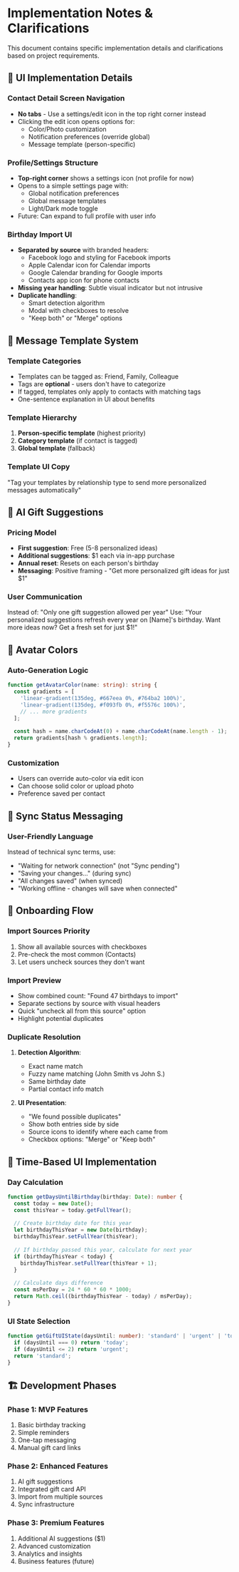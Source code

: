 # Implementation Notes & Clarifications

This document contains specific implementation details and clarifications based on project requirements.

## 🎨 UI Implementation Details

### Contact Detail Screen Navigation
- **No tabs** - Use a settings/edit icon in the top right corner instead
- Clicking the edit icon opens options for:
  - Color/Photo customization
  - Notification preferences (override global)
  - Message template (person-specific)

### Profile/Settings Structure
- **Top-right corner** shows a settings icon (not profile for now)
- Opens to a simple settings page with:
  - Global notification preferences
  - Global message templates
  - Light/Dark mode toggle
- Future: Can expand to full profile with user info

### Birthday Import UI
- **Separated by source** with branded headers:
  - Facebook logo and styling for Facebook imports
  - Apple Calendar icon for Calendar imports
  - Google Calendar branding for Google imports
  - Contacts app icon for phone contacts
- **Missing year handling**: Subtle visual indicator but not intrusive
- **Duplicate handling**: 
  - Smart detection algorithm
  - Modal with checkboxes to resolve
  - "Keep both" or "Merge" options

## 💬 Message Template System

### Template Categories
- Templates can be tagged as: Friend, Family, Colleague
- Tags are **optional** - users don't have to categorize
- If tagged, templates only apply to contacts with matching tags
- One-sentence explanation in UI about benefits

### Template Hierarchy
1. **Person-specific template** (highest priority)
2. **Category template** (if contact is tagged)
3. **Global template** (fallback)

### Template UI Copy
"Tag your templates by relationship type to send more personalized messages automatically"

## 🎁 AI Gift Suggestions

### Pricing Model
- **First suggestion**: Free (5-8 personalized ideas)
- **Additional suggestions**: $1 each via in-app purchase
- **Annual reset**: Resets on each person's birthday
- **Messaging**: Positive framing - "Get more personalized gift ideas for just $1"

### User Communication
Instead of: "Only one gift suggestion allowed per year"
Use: "Your personalized suggestions refresh every year on [Name]'s birthday. Want more ideas now? Get a fresh set for just $1!"

## 🎨 Avatar Colors

### Auto-Generation Logic
```typescript
function getAvatarColor(name: string): string {
  const gradients = [
    'linear-gradient(135deg, #667eea 0%, #764ba2 100%)',
    'linear-gradient(135deg, #f093fb 0%, #f5576c 100%)',
    // ... more gradients
  ];
  
  const hash = name.charCodeAt(0) + name.charCodeAt(name.length - 1);
  return gradients[hash % gradients.length];
}
```

### Customization
- Users can override auto-color via edit icon
- Can choose solid color or upload photo
- Preference saved per contact

## 🔄 Sync Status Messaging

### User-Friendly Language
Instead of technical sync terms, use:
- "Waiting for network connection" (not "Sync pending")
- "Saving your changes..." (during sync)
- "All changes saved" (when synced)
- "Working offline - changes will save when connected"

## 📱 Onboarding Flow

### Import Sources Priority
1. Show all available sources with checkboxes
2. Pre-check the most common (Contacts)
3. Let users uncheck sources they don't want

### Import Preview
- Show combined count: "Found 47 birthdays to import"
- Separate sections by source with visual headers
- Quick "uncheck all from this source" option
- Highlight potential duplicates

### Duplicate Resolution
1. **Detection Algorithm**:
   - Exact name match
   - Fuzzy name matching (John Smith vs John S.)
   - Same birthday date
   - Partial contact info match

2. **UI Presentation**:
   - "We found possible duplicates"
   - Show both entries side by side
   - Source icons to identify where each came from
   - Checkbox options: "Merge" or "Keep both"

## 🎯 Time-Based UI Implementation

### Day Calculation
```typescript
function getDaysUntilBirthday(birthday: Date): number {
  const today = new Date();
  const thisYear = today.getFullYear();
  
  // Create birthday date for this year
  let birthdayThisYear = new Date(birthday);
  birthdayThisYear.setFullYear(thisYear);
  
  // If birthday passed this year, calculate for next year
  if (birthdayThisYear < today) {
    birthdayThisYear.setFullYear(thisYear + 1);
  }
  
  // Calculate days difference
  const msPerDay = 24 * 60 * 60 * 1000;
  return Math.ceil((birthdayThisYear - today) / msPerDay);
}
```

### UI State Selection
```typescript
function getGiftUIState(daysUntil: number): 'standard' | 'urgent' | 'today' {
  if (daysUntil === 0) return 'today';
  if (daysUntil <= 2) return 'urgent';
  return 'standard';
}
```

## 🏗️ Development Phases

### Phase 1: MVP Features
1. Basic birthday tracking
2. Simple reminders
3. One-tap messaging
4. Manual gift card links

### Phase 2: Enhanced Features
1. AI gift suggestions
2. Integrated gift card API
3. Import from multiple sources
4. Sync infrastructure

### Phase 3: Premium Features
1. Additional AI suggestions ($1)
2. Advanced customization
3. Analytics and insights
4. Business features (future)